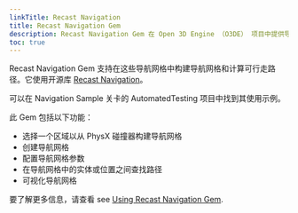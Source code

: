 ```yaml
---
linkTitle: Recast Navigation
title: Recast Navigation Gem
description: Recast Navigation Gem 在 Open 3D Engine （O3DE） 项目中提供导航网格计算和路径查找功能以及可视化。
toc: true
---
```


Recast Navigation Gem 支持在这些导航网格中构建导航网格和计算可行走路径。它使用开源库 [Recast Navigation](https://github.com/recastnavigation/recastnavigation)。

可以在 Navigation Sample 关卡的 AutomatedTesting 项目中找到其使用示例。

此 Gem 包括以下功能：
* 选择一个区域以从 PhysX 碰撞器构建导航网格
* 创建导航网格
* 配置导航网格参数
* 在导航网格中的实体或位置之间查找路径
* 可视化导航网格

要了解更多信息，请查看 see [Using Recast Navigation Gem](/docs/user-guide/interactivity/navigation-and-pathfinding/recast-navigation).
